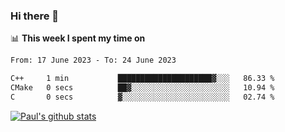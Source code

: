 ### Hi there 👋

📊 **This week I spent my time on**
<!--START_SECTION:waka-->

```txt
From: 17 June 2023 - To: 24 June 2023

C++     1 min           █████████████████████▓░░░   86.33 %
CMake   0 secs          ██▓░░░░░░░░░░░░░░░░░░░░░░   10.94 %
C       0 secs          ▓░░░░░░░░░░░░░░░░░░░░░░░░   02.74 %
```

<!--END_SECTION:waka-->


[![Paul's github stats](https://github-readme-stats.vercel.app/api?username=mickeyouyou&theme=dracula&show_icons=true)](https://github.com/anuraghazra/github-readme-stats)
